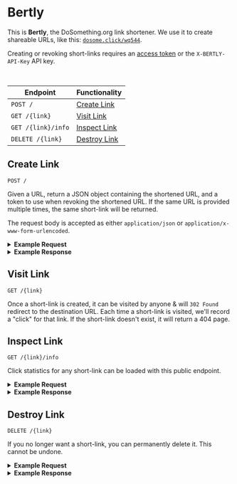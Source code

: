 # Bertly

This is **Bertly**, the DoSomething.org link shortener. We use it to create shareable URLs, like this: [`dosome.click/wq544`](https://dosome.click/wq544).

Creating or revoking short-links requires an [access token](https://github.com/DoSomething/northstar/blob/master/documentation/authentication.md) or the `X-BERTLY-API-Key` API key.

<br>

| Endpoint           | Functionality                 |
| ------------------ | ----------------------------- |
| `POST /`           | [Create Link](#create-link)   |
| `GET /{link}`      | [Visit Link](#visit-link)     |
| `GET /{link}/info` | [Inspect Link](#inspect-link) |
| `DELETE /{link}`   | [Destroy Link](#destroy-link) |

## Create Link

```
POST /
```

Given a URL, return a JSON object containing the shortened URL, and a token to use when revoking the shortened URL. If the same URL is provided multiple times, the same short-link will be returned.

The request body is accepted as either `application/json` or `application/x-www-form-urlencoded`.

<details>
<summary><strong>Example Request</strong></summary>

```sh
curl -X "POST" "https://dosome.click/" \
     -H 'Authorization: Bearer ******' \
     --data-urlencode "url=https://www.github.com/dosomething/bertly"
```

</details>

<details>
<summary><strong>Example Response</strong></summary>

```json
{
  "key": "wq544",
  "url": "https://dosome.click/wq544",
  "url_long": "https://www.github.com/dosomething/bertly",
  "url_short": "https://dosome.click/wq544",
  "updated_at": "2020-08-03T19:36:43.695Z",
  "created_at": "2020-06-09T18:13:08.663Z"
}
```

</details>

## Visit Link

```
GET /{link}
```

Once a short-link is created, it can be visited by anyone & will `302 Found` redirect to the destination URL. Each time a short-link is visited, we'll record a "click" for that link. If the short-link doesn't exist, it will return a 404 page.

## Inspect Link

```
GET /{link}/info
```

Click statistics for any short-link can be loaded with this public endpoint.

<details>
<summary><strong>Example Request</strong></summary>

```sh
curl "https://dosome.click/wq544/info"
```

</details>

<details>
<summary><strong>Example Response</strong></summary>

```json
{
  "key": "wq544",
  "url": "https://dosome.click/wq544",
  "url_long": "https://www.github.com/dosomething/bertly",
  "url_short": "https://dosome.click/wq544",
  "updated_at": "2020-08-03T19:36:43.695Z",
  "created_at": "2020-06-09T18:13:08.663Z"
}
```

</details>

## Destroy Link

```
DELETE /{link}
```

If you no longer want a short-link, you can permanently delete it. This cannot be undone.

<details>
<summary><strong>Example Request</strong></summary>

```sh
curl -X "DELETE" "https://dosome.click/vv6s7" \
     -H 'Authorization: Bearer ******' \
```

</details>

<details>
<summary><strong>Example Response</strong></summary>

```json
{ "message": "Link deleted." }
```

</details>
